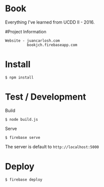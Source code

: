 # Book

Everything I've learned from UCDD II - 2016.

#Project Information

	Website - juancarlosh.com
			  bookjch.firebaseapp.com



# Install

    $ npm install

# Test / Development

Build

    $ node build.js

Serve

    $ firebase serve

The server is default to `http://localhost:5000`

# Deploy

    $ firebase deploy
